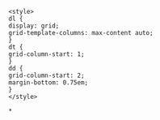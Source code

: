 ```@raw html
<style>
dl {
display: grid;
grid-template-columns: max-content auto;
}
dt {
grid-column-start: 1;
}
dd {
grid-column-start: 2;
margin-bottom: 0.75em;
}
</style>
```
```@bibliography
*
```
